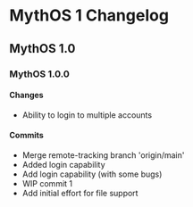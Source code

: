 # MythOS 1 Changelog
## MythOS 1.0
### MythOS 1.0.0
#### Changes
- Ability to login to multiple accounts

#### Commits
- Merge remote-tracking branch 'origin/main'
- Added login capability
- Add login capability (with some bugs)
- WIP commit 1
- Add initial effort for file support
